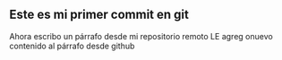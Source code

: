 ## Este es mi primer commit en git
Ahora escribo un párrafo desde mi repositorio remoto
LE agreg onuevo contenido al párrafo desde github
